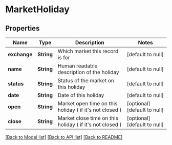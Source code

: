 # MarketHoliday

## Properties
Name | Type | Description | Notes
------------ | ------------- | ------------- | -------------
**exchange** | **String** | Which market this record is for | [default to null]
**name** | **String** | Human readable description of the holiday | [default to null]
**status** | **String** | Status of the market on this holiday | [default to null]
**date** | **String** | Date of this holiday | [default to null]
**open** | **String** | Market open time on this holiday ( if it&#x27;s not closed ) | [optional] [default to null]
**close** | **String** | Market close time on this holiday ( if it&#x27;s not closed ) | [optional] [default to null]

[[Back to Model list]](../README.md#documentation-for-models) [[Back to API list]](../README.md#documentation-for-api-endpoints) [[Back to README]](../README.md)

